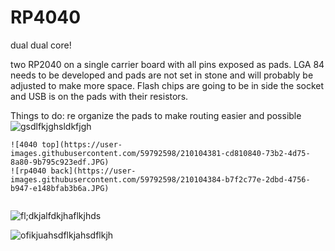 # RP4040
dual dual core!

two RP2040 on a single carrier board with all pins exposed as pads. LGA 84 needs to be developed and pads are not set in stone and will probably be adjusted to make more space. Flash chips are going to be in side the socket and USB is on the pads with their resistors.

Things to do:
re organize the pads to make routing easier and possible
![gsdlfkjghsldkfjgh](https://user-images.githubusercontent.com/59792598/210125215-b769cc47-c91c-4625-be44-1787ff6430a8.JPG)

~~~~~~~~~~~~~~~~~~~~~~~~~~~~~~~~~~~~~~~~~~~~~~~~~~~~~~~~~~~~~~~~~~~~~~~~~~~~~~~~~~~~~~~~~~~~~~~~~~~~~~~~~~~~~~~~~~~~~~~~~~~~~~~
![4040 top](https://user-images.githubusercontent.com/59792598/210104381-cd810840-73b2-4d75-8a80-9b795c923edf.JPG)
![rp4040 back](https://user-images.githubusercontent.com/59792598/210104384-b7f2c77e-2dbd-4756-b947-e148bfab3b6a.JPG)


~~~~~~~~~~~~~~~~~~~~~~~~~~~~~~~~~~~~~~~~~~~~~~~~~~~~~~~~~~~~~~~~~~~~~~~~~~~~~~~~~~~~~~~~~~~~~~~~~~~~~~~~~~~~~~~~~~~~~~~~~~~~~~~
![fl;dkjalfdkjhaflkjhds](https://user-images.githubusercontent.com/59792598/210097028-c98afbb0-5a04-47c0-a44b-187b47388b39.JPG)


![ofikjuahsdflkjahsdflkjh](https://user-images.githubusercontent.com/59792598/210096868-73a3efab-b78a-4742-9bb5-a383dd4b47ae.JPG)
